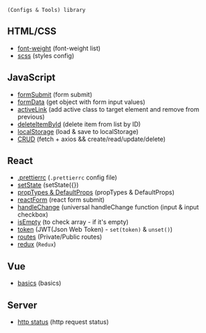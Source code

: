 ```shell
(Configs & Tools) library
```

## HTML/CSS
 - [font-weight](https://github.com/Inpulsgor/library/blob/master/Markup/font-weight/README.md) (font-weight list) 
 - [scss](https://github.com/Inpulsgor/library/tree/master/Markup/SCSS) (styles config) 
 
## JavaScript
 - [formSubmit](https://github.com/Inpulsgor/library/tree/master/JavaScript/jsForm) (form submit) 
 - [formData](https://github.com/Inpulsgor/library/tree/master/JavaScript/formData) (get object with form input values) 
 - [activeLink](https://github.com/Inpulsgor/library/tree/master/JavaScript/activeLink) (add active class to target element and remove from previous) 
 - [deleteItemById](https://github.com/Inpulsgor/library/tree/master/JavaScript/deleteItemById) (delete item from list by ID) 
 - [localStorage](https://github.com/Inpulsgor/library/tree/master/JavaScript/localStorage) (load & save to localStorage) 
 - [CRUD](https://github.com/Inpulsgor/library/tree/master/JavaScript/CRUD) (fetch + axios && create/read/update/delete) 
 
## React
 - [.prettierrc](https://github.com/Inpulsgor/library/tree/master/React/prettier) (`.prettierrc` config file) 
 - [setState](https://github.com/Inpulsgor/library/tree/master/React/setState) (setState({})
 - [propTypes & DefaultProps](https://github.com/Inpulsgor/library/tree/master/React/propTypes) (propTypes & DefaultProps) 
 - [reactForm](https://github.com/Inpulsgor/library/tree/master/React/reactForm) (react form submit) 
 - [handleChange](https://github.com/Inpulsgor/library/tree/master/React/handleChange) (universal handleChange function (input & input checkbox) 
 - [isEmpty](https://github.com/Inpulsgor/library/tree/master/React/isEmpty) (to check array - if it's empty) 
 - [token](https://github.com/Inpulsgor/library/tree/master/React/token) (JWT(Json Web Token) - `set(token)` & `unset()`) 
 - [routes](https://github.com/Inpulsgor/library/tree/master/React/routes) (Private/Public routes) 
 - [redux](https://github.com/Inpulsgor/library/tree/master/React/Redux) (`Redux`)
 
## Vue
 - [basics](https://github.com/Inpulsgor/library/tree/master/Vue/basics) (basics)
 
## Server
 - [http status](https://github.com/Inpulsgor/library/tree/master/HTTP) (http request status)
